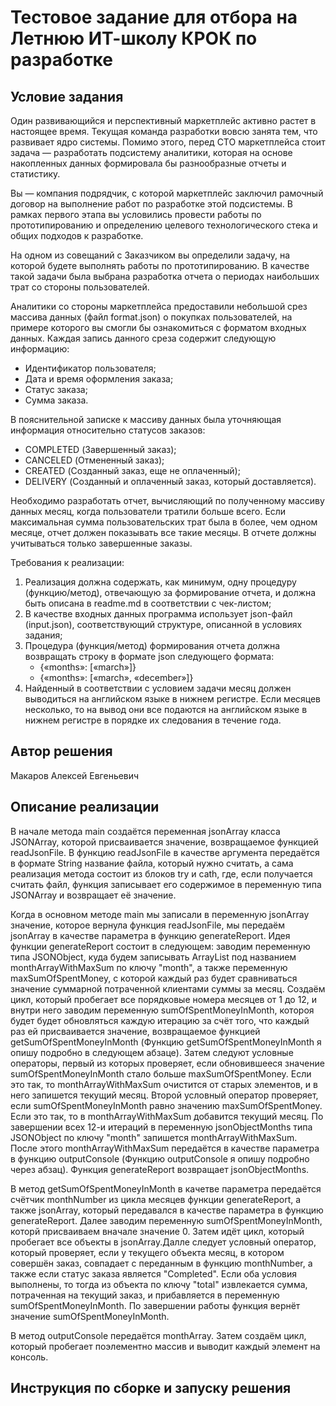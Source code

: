 # Тестовое задание для отбора на Летнюю ИТ-школу КРОК по разработке

## Условие задания
Один развивающийся и перспективный маркетплейс активно растет в настоящее время. Текущая команда разработки вовсю занята тем, что развивает ядро системы. Помимо этого, перед CTO маркетплейса стоит задача — разработать подсистему аналитики, которая на основе накопленных данных формировала бы разнообразные отчеты и статистику.

Вы — компания подрядчик, с которой маркетплейс заключил рамочный договор на выполнение работ по разработке этой подсистемы. В рамках первого этапа вы условились провести работы по прототипированию и определению целевого технологического стека и общих подходов к разработке.

На одном из совещаний с Заказчиком вы определили задачу, на которой будете выполнять работы по прототипированию. В качестве такой задачи была выбрана разработка отчета о периодах наибольших трат со стороны пользователей.

Аналитики со стороны маркетплейса предоставили небольшой срез массива данных (файл format.json) о покупках пользователей, на примере которого вы смогли бы ознакомиться с форматом входных данных. Каждая запись данного среза содержит следующую информацию:
- Идентификатор пользователя;
- Дата и время оформления заказа;
- Статус заказа;
- Сумма заказа.

В пояснительной записке к массиву данных была уточняющая информация относительно статусов заказов:
- COMPLETED (Завершенный заказ);
- CANCELED (Отмененный заказ);
- CREATED (Созданный заказ, еще не оплаченный);
- DELIVERY (Созданный и оплаченный заказ, который доставляется).

Необходимо разработать отчет, вычисляющий по полученному массиву данных месяц, когда пользователи тратили больше всего. Если максимальная сумма пользовательских трат была в более, чем одном месяце, отчет должен показывать все такие месяцы. В отчете должны учитываться только завершенные заказы.

Требования к реализации:
1. Реализация должна содержать, как минимум, одну процедуру (функцию/метод), отвечающую за формирование отчета, и должна быть описана в readme.md в соответствии с чек-листом;
2. В качестве входных данных программа использует json-файл (input.json), соответствующий структуре, описанной в условиях задания;
3. Процедура (функция/метод) формирования отчета должна возвращать строку в формате json следующего формата:
   - {«months»: [«march»]} 
   - {«months»: [«march», «december»]}
4. Найденный в соответствии с условием задачи месяц должен выводиться на английском языке в нижнем регистре. Если месяцев несколько, то на вывод они все подаются на английском языке в нижнем регистре в порядке их следования в течение года.

## Автор решения
Макаров Алексей Евгеньевич
## Описание реализации

В начале метода main создаётся переменная jsonArray класса JSONArray, которой присваивается значение, возвращаемое функцией readJsonFile. В функцию readJsonFile в качестве аргумента передаётся в формате String название файла, который нужно считать, а сама реализация метода состоит из блоков try и cath, где, если получается считать файл, функция записывает его содержимое в переменную типа JSONArray и возвращает её значение.

Когда в основном методе main мы записали в переменную jsonArray значение, которое вернула функция readJsonFile, мы передаём jsonArray в качестве параметра в функцию generateReport. Идея функции generateReport состоит в следующем: заводим переменную типа JSONObject, куда будем записывать ArrayList под названием monthArrayWithMaxSum по ключу "month", а также переменную maxSumOfSpentMoney, с которой каждый раз будет сравниваться значение суммарной потраченной клиентами суммы за месяц. Создаём цикл, который пробегает все порядковые номера месяцев от 1 до 12, и внутри него заводим переменную sumOfSpentMoneyInMonth, котороя будет будет обновляться каждую итерацию за счёт того, что каждый раз ей присваивается значение, возвращаемое функцией getSumOfSpentMoneyInMonth (Функцию getSumOfSpentMoneyInMonth я опишу подробно в следующем абзаце). Затем следуют условные операторы, первый из которых проверяет, если обновившееся значение sumOfSpentMoneyInMonth стало больше maxSumOfSpentMoney. Если это так, то monthArrayWithMaxSum очистится от старых элементов, и в него запишется текущий месяц. Второй условный оператор проверяет, если sumOfSpentMoneyInMonth равно значению maxSumOfSpentMoney. Если это так, то в monthArrayWithMaxSum добавится текущий месяц. По завершении всех 12-и итераций в переменную jsonObjectMonths типа JSONObject по ключу "month" запишется monthArrayWithMaxSum. После этого monthArrayWithMaxSum передаётся в качестве параметра в функцию outputConsole (Функцию outputConsole я опишу подробно через абзац). Функция generateReport возвращает jsonObjectMonths.

В метод getSumOfSpentMoneyInMonth в качетве параметра передаётся счётчик monthNumber из цикла месяцев функции generateReport, а также jsonArray, который передавался в качестве параметра в функцию generateReport. Далее заводим переменную sumOfSpentMoneyInMonth, которй присваиваем вначале значение 0. Затем идёт цикл, который пробегает все объекты в jsonArray.Далле следует условный оператор, который проверяет, если у текущего объекта месяц, в котором совершён заказ, совпадает с переданным в функцию monthNumber, а также если статус заказа является "Completed". Если оба условия выполнены, то тогда из объекта по ключу "total" извлекается сумма, потраченная на текущий заказ, и прибавляется в переменную sumOfSpentMoneyInMonth. По завершении работы функция вернёт значение sumOfSpentMoneyInMonth.

В метод outputConsole передаётся monthArray. Затем создаём цикл, который пробегает поэлементно массив и выводит каждый элемент на консоль.


## Инструкция по сборке и запуску решения
